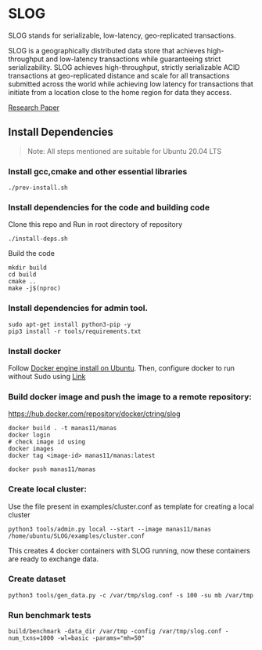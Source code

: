 # SLOG
SLOG stands for serializable, low-latency, geo-replicated transactions.

SLOG is a geographically distributed data store that achieves high-throughput and low-latency transactions while guaranteeing strict serializability. SLOG achieves high-throughput, strictly serializable ACID transactions at geo-replicated distance and scale for all transactions submitted across the world while achieving low latency for transactions that initiate from a location close to the home region for data they access.

[Research Paper](https://dl.acm.org/citation.cfm?id=3360377)

## Install Dependencies
> Note: All steps mentioned are suitable for Ubuntu 20.04 LTS

### Install gcc,cmake and other essential libraries
```
./prev-install.sh
```
### Install dependencies for the code and building code
Clone this repo and Run in root directory of repository
```
./install-deps.sh
```
Build the code
```
mkdir build
cd build
cmake ..
make -j$(nproc)
```

### Install dependencies for admin tool.
```
sudo apt-get install python3-pip -y
pip3 install -r tools/requirements.txt
```

### Install docker
Follow [Docker engine install on Ubuntu](https://docs.docker.com/engine/install/ubuntu/). Then, configure docker to run without Sudo using [Link](https://docs.docker.com/engine/install/linux-postinstall/#manage-docker-as-a-non-root-user)

### Build docker image and push the image to a remote repository:
https://hub.docker.com/repository/docker/ctring/slog
```
docker build . -t manas11/manas
docker login
# check image id using 
docker images
docker tag <image-id> manas11/manas:latest

docker push manas11/manas
```

### Create local cluster:
Use the file present in examples/cluster.conf as template for creating a local cluster
```
python3 tools/admin.py local --start --image manas11/manas /home/ubuntu/SLOG/examples/cluster.conf
```
This creates 4 docker containers with SLOG running, now these containers are ready to exchange data.

### Create dataset
```
python3 tools/gen_data.py -c /var/tmp/slog.conf -s 100 -su mb /var/tmp
```

### Run benchmark tests
```
build/benchmark -data_dir /var/tmp -config /var/tmp/slog.conf -num_txns=1000 -wl=basic -params="mh=50"
```
